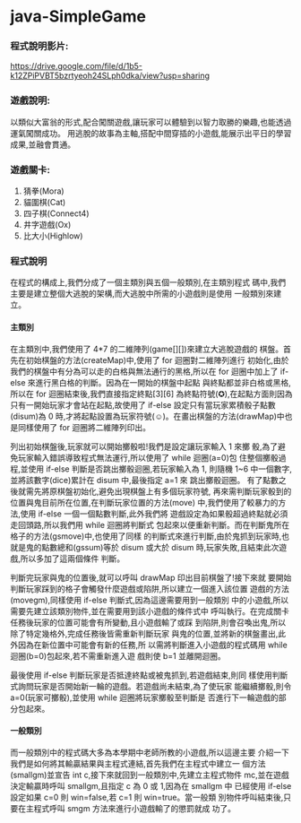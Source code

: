 # java-SimpleGame
### 程式說明影片:
https://drive.google.com/file/d/1b5-k12ZPiPVBT5bzrtyeoh24SLph0dka/view?usp=sharing
### 遊戲說明:
以類似大富翁的形式,配合闖關遊戲,讓玩家可以體驗到以智力取勝的樂趣,也能透過運氣闖關成功。
用逃脫的故事為主軸,搭配中間穿插的小遊戲,能展示出平日的學習成果,並融會貫通。
### 遊戲關卡:
1. 猜拳(Mora)
2. 貓圍棋(Cat)
3. 四子棋(Connect4)
4. 井字遊戲(Ox)
5. 比大小(Highlow)
### 程式說明
在程式的構成上,我們分成了一個主類別與五個一般類別,在主類別程式
碼中,我們主要是建立整個大逃脫的架構,而大逃脫中所需的小遊戲則是使用
一般類別來建立。
#### 主類別
在主類別中,我們使用了 4*7 的二維陣列(game[][])來建立大逃脫遊戲的
棋盤。首先在初始棋盤的方法(createMap)中,使用了 for 迴圈對二維陣列進行
初始化,由於我們的棋盤中有分為可以走的白格與無法通行的黑格,所以在
for 迴圈中加上了 if-else 來進行黑白格的判斷。因為在一開始的棋盤中起點
與終點都並非白格或黑格,所以在 for 迴圈結束後,我們直接指定終點[3][6]
為終點符號(✪),在起點方面則因為只有一開始玩家才會站在起點,故使用了
if-else 設定只有當玩家累積骰子點數(disum)為 0 時,才將起點設置為玩家符號(☺)。在畫出棋盤的方法(drawMap)中也是同樣使用了 for 迴圈將二維陣列印出。

列出初始棋盤後,玩家就可以開始擲骰啦!我們是設定讓玩家輸入 1 來擲
骰,為了避免玩家輸入錯誤導致程式無法運行,所以使用了 while 迴圈(a=0)包
住整個擲骰過程,並使用 if-else 判斷是否跳出擲骰迴圈,若玩家輸入為 1,
則隨機 1~6 中一個數字,並將該數字(dice)累計在 disum 中,最後指定 a=1 來
跳出擲骰迴圈。
有了點數之後就需先將原棋盤初始化,避免出現棋盤上有多個玩家符號,
再來需判斷玩家骰到的位置與鬼目前所在位置,在判斷玩家位置的方法(move)
中,我們使用了較暴力的方法,使用 if-else 一個一個點數判斷,此外我們將
遊戲設定為如果骰超過終點就必須走回頭路,所以我們用 while 迴圈將判斷式
包起來以便重新判斷。而在判斷鬼所在格子的方法(gsmove)中,也使用了同樣
的判斷式來進行判斷,由於鬼抓到玩家時,也就是鬼的點數總和(gssum)等於
disum 或大於 disum 時,玩家失敗,且結束此次遊戲,所以多加了這兩個條件
判斷。

判斷完玩家與鬼的位置後,就可以呼叫 drawMap 印出目前棋盤了!接下來就
要開始判斷玩家踩到的格子會觸發什麼遊戲或陷阱,所以建立一個進入該位置
遊戲的方法(movegm),同樣使用 if-else 判斷式,因為這邊需要用到一般類別
中的小遊戲,所以需要先建立該類別物件,並在需要用到該小遊戲的條件式中
呼叫執行。在完成關卡任務後玩家的位置可能會有所變動,且小遊戲輸了或踩
到陷阱,則會召喚出鬼,所以除了特定幾格外,完成任務後皆需重新判斷玩家
與鬼的位置,並將新的棋盤畫出,此外因為在新位置中可能會有新的任務,所
以需將判斷進入小遊戲的程式碼用 while 迴圈(b=0)包起來,若不需重新進入遊
戲則使 b=1 並離開迴圈。

最後使用 if-else 判斷玩家是否抵達終點或被鬼抓到,若遊戲結束,則同
樣使用判斷式詢問玩家是否開始新一輪的遊戲。若遊戲尚未結束,為了使玩家
能繼續擲骰,則令 a=0(玩家可擲骰),並使用 while 迴圈將玩家擲骰至判斷是
否進行下一輪遊戲的部分包起來。
#### 一般類別
而一般類別中的程式碼大多為本學期中老師所教的小遊戲,所以這邊主要
介紹一下我們是如何將其輸贏結果與主程式連結,首先我們在主程式中建立一
個方法(smallgm)並宣告 int c,接下來就回到一般類別中,先建立主程式物件
mc,並在遊戲決定輸贏時呼叫 smallgm,且指定 c 為 0 或 1,因為在 smallgm 中
已經使用 if-else 設定如果 c=0 則 win=false,若 c=1 則 win=true。當一般類
別物件呼叫結束後,只要在主程式呼叫 smgm 方法來進行小遊戲輸了的懲罰就成
功了。

